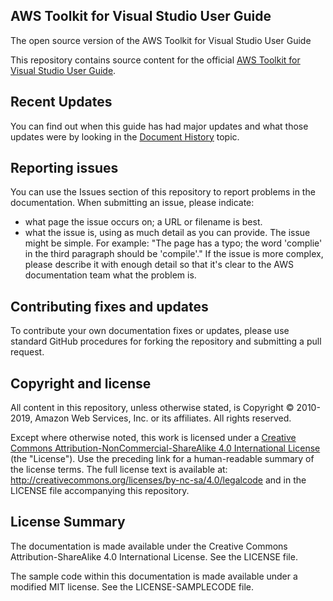 ## AWS Toolkit for Visual Studio User Guide

The open source version of the AWS Toolkit for Visual Studio User Guide

This repository contains source content for the official [AWS Toolkit for Visual Studio User Guide](https://docs.aws.amazon.com/toolkit-for-visual-studio/latest/user-guide/welcome.html).

## Recent Updates

You can find out when this guide has had major updates and what those updates were by looking in the [Document History](https://docs.aws.amazon.com/toolkit-for-visual-studio/latest/user-guide/tkv-document-history.html) topic.

## Reporting issues

You can use the Issues section of this repository to report problems in the documentation. When submitting an issue, please indicate:

  * what page the issue occurs on; a URL or filename is best.
  * what the issue is, using as much detail as you can provide.
    The issue might be simple. For example: "The page has a typo; the word 'complie' in the third paragraph should be 'compile'."
    If the issue is more complex, please describe it with enough detail so that it's clear to the AWS documentation team what the problem is.

## Contributing fixes and updates

To contribute your own documentation fixes or updates, please use standard GitHub procedures for forking the repository and submitting a pull request.

## Copyright and license

All content in this repository, unless otherwise stated, is Copyright © 2010-2019, Amazon Web Services, Inc. or its affiliates. All rights reserved.

Except where otherwise noted, this work is licensed under a [Creative Commons Attribution-NonCommercial-ShareAlike 4.0 International License](http://creativecommons.org/licenses/by-nc-sa/4.0/) (the "License"). Use the preceding link for a human-readable summary of the license terms. The full license text is available at: http://creativecommons.org/licenses/by-nc-sa/4.0/legalcode and in the LICENSE file accompanying this repository.

## License Summary

The documentation is made available under the Creative Commons Attribution-ShareAlike 4.0 International License. See the LICENSE file.

The sample code within this documentation is made available under a modified MIT license. See the LICENSE-SAMPLECODE file.
